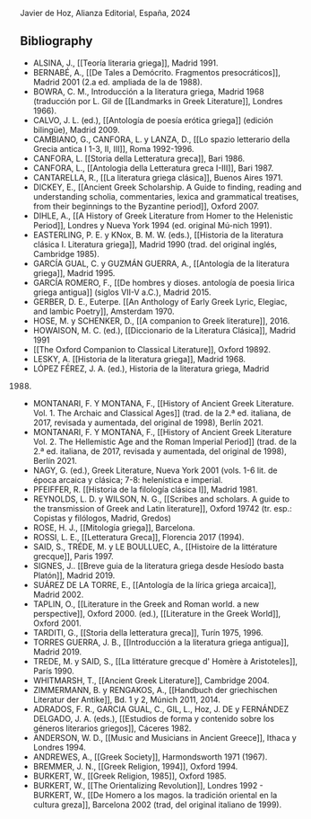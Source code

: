 Javier de Hoz, Alianza Editorial, España, 2024

## Bibliography

- ALSINA, J., [[Teoría literaria griega]], Madrid 1991.
- BERNABÉ, A., [[De Tales a Demócrito. Fragmentos presocráticos]], Madrid 2001 (2.a ed. ampliada de la de 1988).
- BOWRA, C. M., Introducción a la literatura griega, Madrid 1968 (traducción por L. Gil de [[Landmarks in Greek Literature]], Londres 1966).
- CALVO, J. L. (ed.), [[Antología de poesía erótica griega]] (edición bilingüe), Madrid 2009.
- CAMBIANO, G., CANFORA, L. y LANZA, D., [[Lo spazio letterario della Grecia antica I 1-3, II, III]], Roma 1992-1996.
- CANFORA, L. [[Storia della Letteratura greca]], Bari 1986.
- CANFORA, L., [[Antologia della Letteratura greca I-III]], Bari 1987.
- CANTARELLA, R., [[La literatura griega clásica]], Buenos Aires 1971.
- DICKEY, E., [[Ancient Greek Scholarship. A Guide to finding, reading and understanding scholia, commentaries, lexica and grammatical treatises, from their beginnings to the Byzantine period]], Oxford 2007.
- DIHLE, A., [[A History of Greek Literature from Homer to the Helenistic Period]], Londres y Nueva York 1994 (ed. original Mú-nich 1991).
- EASTERLING, P. E. y KNox, B. M. W. (eds.), [[Historia de la literatura clásica I. Literatura griega]], Madrid 1990 (trad. del original inglés, Cambridge 1985).
- GARCÍA GUAL, C. y GUZMÁN GUERRA, A., [[Antología de la literatura griega]], Madrid 1995.
- GARCÍA ROMERO, F., [[De hombres y dioses. antología de poesia lirica griega antigua]] (siglos VII-V a.C.), Madrid 2015.
- GERBER, D. E., Euterpe. [[An Anthology of Early Greek Lyric, Elegiac, and lambic Poetry]], Amsterdam 1970.
- HOSE, M. y SCHENKER, D., [[A companion to Greek literature]], 2016.
- HOWAISON, M. C. (ed.), [[Diccionario de la Literatura Clásica]], Madrid 1991
- [[The Oxford Companion to Classical Literature]], Oxford 19892.
- LESKY, A. [[Historia de la literatura griega]], Madrid 1968.
- LÓPEZ FÉREZ, J. A. (ed.), Historia de la literatura griega, Madrid
1988.
- MONTANARI, F. Y MONTANA, F., [[History of Ancient Greek Literature. Vol. 1. The Archaic and Classical Ages]] (trad. de la 2.ª ed. italiana, de 2017, revisada y aumentada, del original de 1998), Berlín 2021.
- MONTANARI, F. Y MONTANA, F., [[History of Ancient Greek Literature Vol. 2. The Hellemistic Age and the Roman Imperial Period]] (trad. de la 2.ª ed. italiana, de 2017, revisada y aumentada, del original de 1998), Berlín 2021.
- NAGY, G. (ed.), Greek Literature, Nueva York 2001 (vols. 1-6 lit. de época arcaica y clásica; 7-8: helenística e imperial.
- PFEIFFER, R. [[Historia de la filología clásica I]], Madrid 1981.
- REYNOLDS, L. D. y WILSON, N. G., [[Scribes and scholars. A guide to the transmission of Greek and Latin literature]], Oxford 19742 (tr. esp.: Copistas y filólogos, Madrid, Gredos)
- ROSE, H. J., [[Mitología griega]], Barcelona.
- ROSSI, L. E., [[Letteratura Greca]], Florencia 2017 (1994).
- SAID, S., TRÉDE, M. y LE BOULLUEC, A., [[Histoire de la littérature grecque]], Paris 1997.
- SIGNES, J.. [[Breve guia de la literatura griega desde Hesíodo basta Platón]], Madrid 2019.
- SUÁREZ DE LA TORRE, E., [[Antología de la lírica griega arcaica]], Madrid 2002.
- TAPLIN, O., [[Literature in the Greek and Roman world. a new perspective]], Oxford 2000. (ed.), [[Literature in the Greek World]], Oxford 2001.
- TARDITI, G., [[Storia della letteratura greca]], Turín 1975, 1996.
- TORRES GUERRA, J. B., [[Introducción a la literatura griega antigua]], Madrid 2019.
- TREDE, M. y SAID, S., [[La littérature grecque d' Homère à Aristoteles]], París 1990.
- WHITMARSH, T., [[Ancient Greek Literature]], Cambridge 2004.
- ZIMMERMANN, B. y RENGAKOS, A., [[Handbuch der griechischen Literatur der Antike]], Bd. 1 y 2, Múnich 2011, 2014.
- ADRADOS, F. R., GARCIA GUAL, C., GIL, L., Hoz, J. DE y FERNÁNDEZ DELGADO, J. A. (eds.), [[Estudios de forma y contenido sobre los géneros literarios griegos]], Cáceres 1982.
- ANDERSON, W. D., [[Music and Musicians in Ancient Greece]], Ithaca y Londres 1994.
- ANDREWES, A., [[Greek Society]], Harmondsworth 1971 (1967).
- BREMMER, J. N., [[Greek Religion, 1994]], Oxford 1994.
- BURKERT, W., [[Greek Religion, 1985]], Oxford 1985.
- BURKERT, W., [[The Orientalizing Revolution]], Londres 1992
﻿- BURKERT, W., [[De Homero a los magos. la tradición oriental en la cultura greza]], Barcelona 2002 (trad, del original italiano de 1999).
